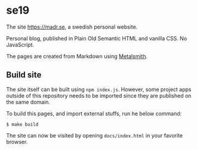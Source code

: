 # se19

The site https://madr.se, a swedish personal website.

Personal blog, published in Plain Old Semantic HTML and vanilla CSS.
No JavaScript.

The pages are created from Markdown using [Metalsmith][1].

## Build site

The site itself can be built using `npm index.js`. However, some
project apps outside of this repository needs to be imported since
they are published on the same domain.

To build this pages, and import external stuffs, run he below command:

    $ make build

The site can now be visited by opening `docs/index.html` in your
favorite browser.

[1]: https://metalsmith.io/
